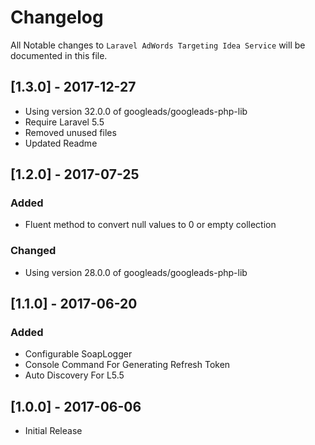 # Changelog

All Notable changes to `Laravel AdWords Targeting Idea Service` will be documented in this file.

## [1.3.0] - 2017-12-27
- Using version 32.0.0 of googleads/googleads-php-lib
- Require Laravel 5.5
- Removed unused files
- Updated Readme


## [1.2.0] - 2017-07-25
### Added
- Fluent method to convert null values to 0 or empty collection
### Changed
- Using version 28.0.0 of googleads/googleads-php-lib

## [1.1.0] - 2017-06-20
### Added
- Configurable SoapLogger
- Console Command For Generating Refresh Token
- Auto Discovery For L5.5

## [1.0.0] - 2017-06-06
- Initial Release
